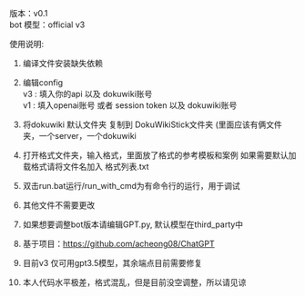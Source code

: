 版本：v0.1  
bot 模型：official v3  
 
 使用说明: 

1. 编译文件安装缺失依赖  
 
2. 编辑config  
	v3 : 填入你的api 以及 dokuwiki账号  
	v1 : 填入openai账号 或者 session token 以及 dokuwiki账号  
	
 3. 将dokuwiki 默认文件夹 复制到 DokuWikiStick文件夹 (里面应该有俩文件夹，一个server，一个dokuwiki  
 
 4. 打开格式文件夹，输入格式，里面放了格式的参考模板和案例 如果需要默认加载格式请将文件名加入 格式列表.txt  
 
 5. 双击run.bat运行/run_with_cmd为有命令行的运行，用于调试  
 
 6. 其他文件不需要更改  
 
 7. 如果想要调整bot版本请编辑GPT.py, 默认模型在third_party中  
 
 8. 基于项目：https://github.com/acheong08/ChatGPT  
 
 9. 目前v3 仅可用gpt3.5模型，其余端点目前需要修复  
 
 10. 本人代码水平极差，格式混乱，但是目前没空调整，所以请见谅  
